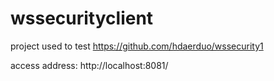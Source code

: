 # wssecurityclient
project used to test https://github.com/hdaerduo/wssecurity1

access address: http://localhost:8081/
